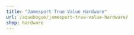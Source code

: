 ```yaml
---
title: "Jamesport True Value Hardware"
url: /aquebogue/jamesport-true-value-hardware/
shop: hardware
---
```

